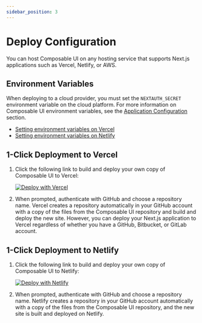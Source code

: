 ```yaml
---
sidebar_position: 3
---
```


# Deploy Configuration

You can host Composable UI on any hosting service that supports Next.js applications such as Vercel, Netlify, or AWS.

## Environment Variables

When deploying to a cloud provider, you must set the `NEXTAUTH_SECRET` environment variable on the cloud platform. For more information on Composable UI environment variables, see the [Application Configuration](../essentials/configuration.md) section.
- [Setting environment variables on Vercel](https://vercel.com/docs/concepts/projects/environment-variables)
- [Setting environment variables on Netlify](https://docs.netlify.com/environment-variables/overview/)

## 1-Click Deployment to Vercel

1. Click the following link to build and deploy your own copy of Composable UI to Vercel:

    [![Deploy with Vercel](https://vercel.com/button)](https://vercel.com/new/clone?repository-url=https%3A%2F%2Fgithub.com%2Foriuminc%2Fcomposable-open-labs&root-directory=composable-ui&project-name=composable-ui&repository-name=composable-ui&demo-title=Composable%20UI&demo-description=Open%20Source%20React%20Storefront%20for%20Composable%20Commerce&demo-url=https%3A%2F%2Fstorefront.composable.com%2F&demo-image=https%3A%2F%2Fstorefront.composable.com%2Fimg%2Fdemo_image.png&envDescription=Enter%20your%20NEXTAUTH_SECRET.&env=NEXTAUTH_SECRET&envLink=https%3A%2F%2Fnext-auth.js.org%2Fconfiguration%2Foptions%23nextauth_secret)

1. When prompted, authenticate with GitHub and choose a repository name.
Vercel creates a repository automatically in your GitHub account with a copy of the files from the Composable UI repository and build and deploy the new site. However, you can deploy your Next.js application to Vercel regardless of whether you have a GitHub, Bitbucket, or GitLab account.

## 1-Click Deployment to Netlify

1. Click the following link to build and deploy your own copy of Composable UI to  Netlify:

    [![Deploy with Netlify  ](https://www.netlify.com/img/deploy/button.svg)](https://app.netlify.com/start/deploy?repository=https://github.com/composable-com/composable-ui&base=composable-ui#PNPM_FLAGS=--shamefully-hoist)

1. When prompted, authenticate with GitHub and choose a repository name.
Netlify creates a repository in your GitHub account automatically with a copy of the files from the Composable UI repository, and the new site is built and deployed on Netlify.
